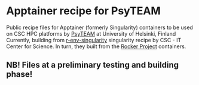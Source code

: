 # Apptainer recipe for PsyTEAM

Public recipe files for Apptainer (formerly Singularity) containers to be used on CSC HPC platforms by [PsyTEAM](https://blogs.helsinki.fi/psyteam-research-group/) at University of Helsinki, Finland
Currently, building from [r-env-singularity](https://github.com/CSCfi/singularity-recipes/tree/main/r-env-singularity) singularity recipe by CSC - IT Center for Science.
In turn, they built from the [Rocker Project](https://rocker-project.org/) containers.

NB! Files at a preliminary testing and building phase!
---
